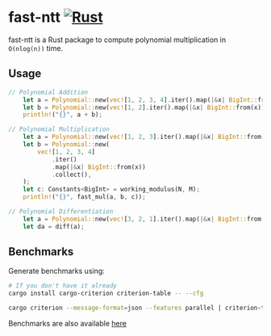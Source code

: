 # fast-ntt [![Rust](https://github.com/0xWOLAND/fast-ntt/actions/workflows/rust.yml/badge.svg)](https://github.com/0xWOLAND/fast-ntt/actions/workflows/rust.yml)

fast-ntt is a Rust package to compute polynomial multiplication in `O(nlog(n))` time.

## Usage

```rust
// Polynomial Addition
    let a = Polynomial::new(vec![1, 2, 3, 4].iter().map(|&x| BigInt::from(x)).collect());
    let b = Polynomial::new(vec![1, 2].iter().map(|&x| BigInt::from(x)).collect());
    println!("{}", a + b);

// Polynomial Multiplication
    let a = Polynomial::new(vec![1, 2, 3].iter().map(|&x| BigInt::from(x)).collect());
    let b = Polynomial::new(
        vec![1, 2, 3, 4]
            .iter()
            .map(|&x| BigInt::from(x))
            .collect(),
    );
    let c: Constants<BigInt> = working_modulus(N, M);
    println!("{}", fast_mul(a, b, c));

// Polynomial Differentiation
    let a = Polynomial::new(vec![3, 2, 1].iter().map(|&x| BigInt::from(x)).collect());
    let da = diff(a);
```

## Benchmarks

Generate benchmarks using:

```bash
# If you don't have it already
cargo install cargo-criterion criterion-table -- --cfg

cargo criterion --message-format=json --features parallel | criterion-table > BENCHMARKS.md
```

Benchmarks are also available [here](./BENCHMARKS.md)
